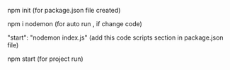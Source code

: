 npm init  (for package.json file created)

npm i nodemon (for auto run , if change code)

"start": "nodemon index.js" (add this code scripts section in package.json file)

npm start (for project run)
